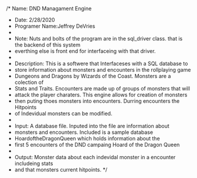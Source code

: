 /* Name: DND Managament Engine
 * Date: 2/28/2020
 * Programer Name:Jeffrey DeVries
 * 
 * Note: Nuts and bolts of the program are in the sql_driver class. that is the backend of this system
 * everthing else is front end for interfaceing with that driver.
 * 
 * Description: This is a softwere that Interfaceses with a SQL database to 
 * store information about monsters and encounters in the rollplaying game
 * Dungeons and Dragons by Wizards of the Coast. Monsters are a colection of 
 * Stats and Traits. Encounters are made up of groups of monsters that will 
 * attack the player charaters. This engine allows for creation of monsters
 * then puting thoes monsters into encounters. Durring encounters the Hitpoints
 * of Indevidual monsters can be modified. 
 * 
 * Input: A database file. Inputed into the file are information about 
 * monsters and encounters. Included is a sample database 
 * HoardoftheDragonQueen which holds information about the
 * first 5 encounters of the DND campaing Hoard of the Dragon Queen
 * 
 * Output: Monster data about each indevidal monster in a encounter includeing stats
 * and that monsters current hitpoints. 
 */
